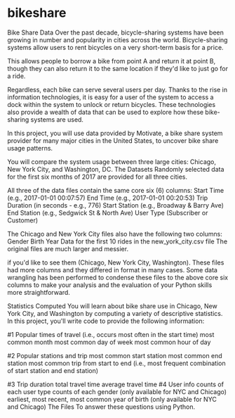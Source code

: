 # bikeshare
Bike Share Data Over the past decade, bicycle-sharing systems have been growing in number and popularity in cities across the world. Bicycle-sharing systems allow users to rent bicycles on a very short-term basis for a price. 

This allows people to borrow a bike from point A and return it at point B, though they can also return it to the same location if they'd like to just go for a ride.

Regardless, each bike can serve several users per day.  Thanks to the rise in information technologies, it is easy for a user of the system to access a dock within the system to unlock or return bicycles. These technologies also provide a wealth of data that can be used to explore how these bike-sharing systems are used. 

In this project, you will use data provided by Motivate, a bike share system provider for many major cities in the United States, to uncover bike share usage patterns. 

You will compare the system usage between three large cities: Chicago, New York City, and Washington, DC.  The Datasets Randomly selected data for the first six months of 2017 are provided for all three cities.

All three of the data files contain the same core six (6)
columns:  Start Time (e.g., 2017-01-01 00:07:57) End Time (e.g., 2017-01-01 00:20:53) Trip Duration (in seconds - e.g., 776) Start Station (e.g., Broadway &amp; Barry Ave) End Station (e.g., Sedgwick St &amp; North Ave) User Type (Subscriber or Customer) 

The Chicago and New York City files also have the following two columns:  Gender Birth Year  Data for the first 10 rides in the new_york_city.csv file  The original files are much larger and messier. 

if you'd like to see them (Chicago, New York City, Washington). These files had more columns and they differed in format in many cases. Some data wrangling has been performed to condense these files to the above core six columns to make your analysis and the evaluation of your Python skills more straightforward. 

Statistics Computed You will learn about bike share use in Chicago, New York City, and Washington by computing a variety of descriptive statistics. In this project, you'll write code to provide the following information:

#1 Popular times of travel (i.e., occurs most often in the start time)  most common month most common day of week most common hour of day

#2 Popular stations and trip  most common start station most common end station most common trip from start to end (i.e., most frequent combination of start station and end station) 

#3 Trip duration  total travel time average travel time #4 User info  counts of each user type counts of each gender (only available for NYC and Chicago) earliest, most recent, most common year of birth (only available for NYC and Chicago) The Files To answer these questions using Python.
